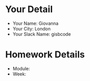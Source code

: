 <!--

You must title your PR like this:

COHORT_NAME | FIRST_NAME LAST_NAME | REPO_NAME | WEEK

For example,

ITP-OCT-24 | Carol Owen | GitHomeworkFixErrors | Week1

Complete the task list below this message.
If your PR is rejected, check the task list.

-->

# Your Detail

- Your Name: Giovanna
- Your City: London
- Your Slack Name: gisbcode


# Homework Details

- Module:
- Week:
